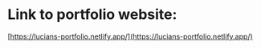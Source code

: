 # Link to portfolio website:

[https://lucians-portfolio.netlify.app/](https://lucians-portfolio.netlify.app/)


